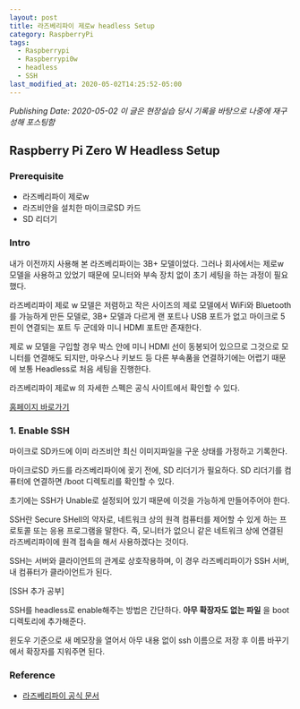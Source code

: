 ```yaml
---
layout: post
title: 라즈베리파이 제로w headless Setup
category: RaspberryPi
tags:
  - Raspberrypi
  - Raspberrypi0w
  - headless
  - SSH
last_modified_at: 2020-05-02T14:25:52-05:00
---
```

*Publishing Date: 2020-05-02*
*이 글은 현장실습 당시 기록을 바탕으로 나중에 재구성해 포스팅함*

## Raspberry Pi Zero W Headless Setup

### Prerequisite
- 라즈베리파이 제로w
- 라즈비안을 설치한 마이크로SD 카드
- SD 리더기

### Intro
내가 이전까지 사용해 본 라즈베리파이는 3B+ 모델이었다. 그러나 회사에서는 제로w 모델을 사용하고 있었기 때문에 모니터와 부속 장치 없이 초기 세팅을 하는 과정이 필요했다.


라즈베리파이 제로 w 모델은 저렴하고 작은 사이즈의 제로 모델에서 WiFi와 Bluetooth를 가능하게 만든 모델로, 3B+ 모델과 다르게 랜 포트나 USB 포트가 없고 마이크로 5핀이 연결되는 포트 두 군데와 미니 HDMI 포트만 존재한다.


제로 w 모델을 구입할 경우 박스 안에 미니 HDMI 선이 동봉되어 있으므로 그것으로 모니터를 연결해도 되지만, 마우스나 키보드 등 다른 부속품을 연결하기에는 어렵기 때문에 보통 Headless로 처음 세팅을 진행한다.


라즈베리파이 제로w 의 자세한 스펙은 공식 사이트에서 확인할 수 있다.

[홈페이지 바로가기](https://www.raspberrypi.org/products/raspberry-pi-zero-w/)

### 1. Enable SSH
마이크로 SD카드에 이미 라즈비안 최신 이미지파일을 구운 상태를 가정하고 기록한다.

마이크로SD 카드를 라즈베리파이에 꽂기 전에, SD 리더기가 필요하다. SD 리더기를 컴퓨터에 연결하면 /boot 디렉토리를 확인할 수 있다.

초기에는 SSH가 Unable로 설정되어 있기 때문에 이것을 가능하게 만들어주어야 한다.

SSH란 Secure SHell의 약자로, 네트워크 상의 원격 컴퓨터를 제어할 수 있게 하는 프로토콜 또는 응용 프로그램을 말한다. 즉, 모니터가 없으니 같은 네트워크 상에 연결된 라즈베리파이에 원격 접속을 해서 사용하겠다는 것이다.

SSH는 서버와 클라이언트의 관계로 상호작용하며, 이 경우 라즈베리파이가 SSH 서버, 내 컴퓨터가 클라이언트가 된다.

[SSH 추가 공부]

SSH를 headless로 enable해주는 방법은 간단하다. **아무 확장자도 없는 파일** 을 boot 디렉토리에 추가해준다.

윈도우 기준으로 새 메모장을 열어서 아무 내용 없이 ssh 이름으로 저장 후 이름 바꾸기에서 확장자를 지워주면 된다.


### Reference
- [라즈베리파이 공식 문서](https://www.raspberrypi.org/documentation/configuration/wireless/headless.md)

